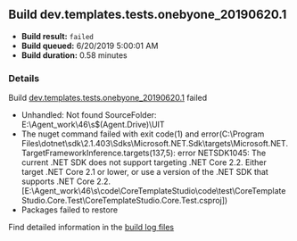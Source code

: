 ## Build dev.templates.tests.onebyone_20190620.1
- **Build result:** `failed`
- **Build queued:** 6/20/2019 5:00:01 AM
- **Build duration:** 0.58 minutes
### Details
Build [dev.templates.tests.onebyone_20190620.1](https://winappstudio.visualstudio.com/web/build.aspx?pcguid=a4ef43be-68ce-4195-a619-079b4d9834c2&builduri=vstfs%3a%2f%2f%2fBuild%2fBuild%2f28764) failed

+ Unhandled: Not found SourceFolder: E:\Agent\_work\46\s\$(Agent.Drive)\UIT
+ The nuget command failed with exit code(1) and error(C:\Program Files\dotnet\sdk\2.1.403\Sdks\Microsoft.NET.Sdk\targets\Microsoft.NET.TargetFrameworkInference.targets(137,5): error NETSDK1045: The current .NET SDK does not support targeting .NET Core 2.2.  Either target .NET Core 2.1 or lower, or use a version of the .NET SDK that supports .NET Core 2.2. [E:\Agent\_work\46\s\code\CoreTemplateStudio\code\test\CoreTemplateStudio.Core.Test\CoreTemplateStudio.Core.Test.csproj])
+ Packages failed to restore

Find detailed information in the [build log files](https://uwpctdiags.blob.core.windows.net/buildlogs/dev.templates.tests.onebyone_20190620.1_logs.zip)
